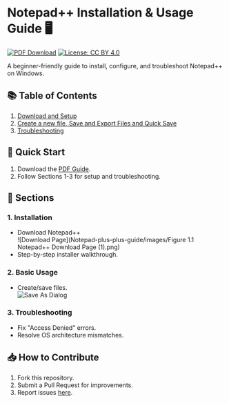 # Notepad++ Installation & Usage Guide 🖥️

[![PDF Download](https://img.shields.io/badge/Download-PDF-blue)](docs/PROJECT_Install_setup_use_Notepad++.pdf)
[![License: CC BY 4.0](https://img.shields.io/badge/License-CC_BY_4.0-lightgrey)](https://creativecommons.org/licenses/by/4.0/)

A beginner-friendly guide to install, configure, and troubleshoot Notepad++ on Windows.

## 📚 Table of Contents
1. [Download and Setup](#Download-and-Setup)
2. [Create a new file, Save and Export Files and Quick Save](#basic-usage)
3. [Troubleshooting](#troubleshooting)

## 🚀 Quick Start
1. Download the [PDF Guide](https://docs.google.com/document/d/e/2PACX-1vSxkn1Di9b-RrPtHvoLBK7NLc1ULD0P5-J278Vrm-n7KbleJZ-PDiJANaTH2oz-IOM1RjVbbJbw0moB/pub).
2. Follow Sections 1-3 for setup and troubleshooting.

## 📖 Sections

### 1. Installation
- Download Notepad++  
  ![Download Page](Notepad-plus-plus-guide/images/Figure 1.1 Notepad++ Download Page (1).png)
- Step-by-step installer walkthrough.

### 2. Basic Usage
- Create/save files.  
  ![Save As Dialog](images/figure2-save-as.png)

### 3. Troubleshooting
- Fix "Access Denied" errors.  
- Resolve OS architecture mismatches.

## 📥 How to Contribute
1. Fork this repository.
2. Submit a Pull Request for improvements.
3. Report issues [here](https://github.com/yourusername/notepad-plus-plus-guide/issues).
